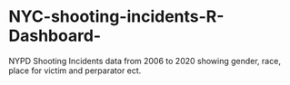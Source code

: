 # NYC-shooting-incidents-R-Dashboard-
NYPD Shooting Incidents data from 2006 to 2020 showing gender, race, place for victim and perparator ect.
